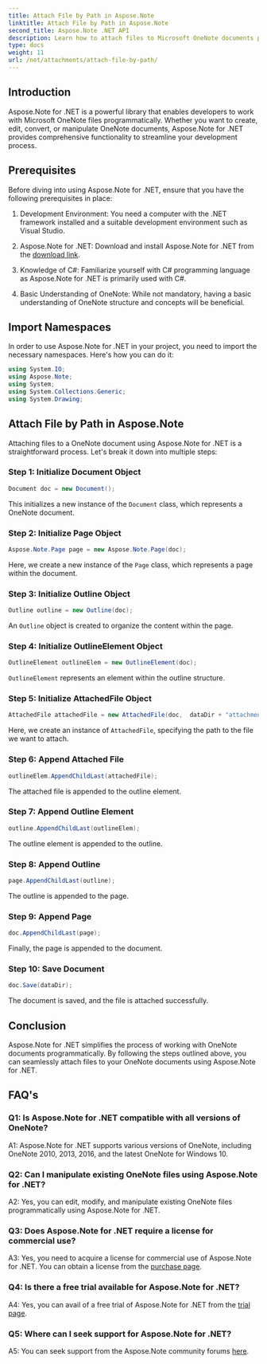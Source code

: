 ```yaml
---
title: Attach File by Path in Aspose.Note
linktitle: Attach File by Path in Aspose.Note
second_title: Aspose.Note .NET API
description: Learn how to attach files to Microsoft OneNote documents programmatically using Aspose.Note for .NET. Simplify your development process with this comprehensive tutorial.
type: docs
weight: 11
url: /net/attachments/attach-file-by-path/
---
```

## Introduction

Aspose.Note for .NET is a powerful library that enables developers to work with Microsoft OneNote files programmatically. Whether you want to create, edit, convert, or manipulate OneNote documents, Aspose.Note for .NET provides comprehensive functionality to streamline your development process.

## Prerequisites

Before diving into using Aspose.Note for .NET, ensure that you have the following prerequisites in place:

1. Development Environment: You need a computer with the .NET framework installed and a suitable development environment such as Visual Studio.

2. Aspose.Note for .NET: Download and install Aspose.Note for .NET from the [download link](https://releases.aspose.com/note/net/).

3. Knowledge of C#: Familiarize yourself with C# programming language as Aspose.Note for .NET is primarily used with C#.

4. Basic Understanding of OneNote: While not mandatory, having a basic understanding of OneNote structure and concepts will be beneficial.

## Import Namespaces

In order to use Aspose.Note for .NET in your project, you need to import the necessary namespaces. Here's how you can do it:

```csharp
using System.IO;
using Aspose.Note;
using System;
using System.Collections.Generic;
using System.Drawing;
```

## Attach File by Path in Aspose.Note

Attaching files to a OneNote document using Aspose.Note for .NET is a straightforward process. Let's break it down into multiple steps:

### Step 1: Initialize Document Object

```csharp
Document doc = new Document();
```

This initializes a new instance of the `Document` class, which represents a OneNote document.

### Step 2: Initialize Page Object

```csharp
Aspose.Note.Page page = new Aspose.Note.Page(doc);
```

Here, we create a new instance of the `Page` class, which represents a page within the document.

### Step 3: Initialize Outline Object

```csharp
Outline outline = new Outline(doc);
```

An `Outline` object is created to organize the content within the page.

### Step 4: Initialize OutlineElement Object

```csharp
OutlineElement outlineElem = new OutlineElement(doc);
```

`OutlineElement` represents an element within the outline structure.

### Step 5: Initialize AttachedFile Object

```csharp
AttachedFile attachedFile = new AttachedFile(doc,  dataDir + "attachment.txt");
```

Here, we create an instance of `AttachedFile`, specifying the path to the file we want to attach.

### Step 6: Append Attached File

```csharp
outlineElem.AppendChildLast(attachedFile);
```

The attached file is appended to the outline element.

### Step 7: Append Outline Element

```csharp
outline.AppendChildLast(outlineElem);
```

The outline element is appended to the outline.

### Step 8: Append Outline

```csharp
page.AppendChildLast(outline);
```

The outline is appended to the page.

### Step 9: Append Page

```csharp
doc.AppendChildLast(page);
```

Finally, the page is appended to the document.

### Step 10: Save Document

```csharp
doc.Save(dataDir);
```

The document is saved, and the file is attached successfully.

## Conclusion

Aspose.Note for .NET simplifies the process of working with OneNote documents programmatically. By following the steps outlined above, you can seamlessly attach files to your OneNote documents using Aspose.Note for .NET.

## FAQ's

### Q1: Is Aspose.Note for .NET compatible with all versions of OneNote?

A1: Aspose.Note for .NET supports various versions of OneNote, including OneNote 2010, 2013, 2016, and the latest OneNote for Windows 10.

### Q2: Can I manipulate existing OneNote files using Aspose.Note for .NET?

A2: Yes, you can edit, modify, and manipulate existing OneNote files programmatically using Aspose.Note for .NET.

### Q3: Does Aspose.Note for .NET require a license for commercial use?

A3: Yes, you need to acquire a license for commercial use of Aspose.Note for .NET. You can obtain a license from the [purchase page](https://purchase.aspose.com/buy).

### Q4: Is there a free trial available for Aspose.Note for .NET?

A4: Yes, you can avail of a free trial of Aspose.Note for .NET from the [trial page](https://releases.aspose.com/).

### Q5: Where can I seek support for Aspose.Note for .NET?

A5: You can seek support from the Aspose.Note community forums [here](https://forum.aspose.com/c/note/28).
